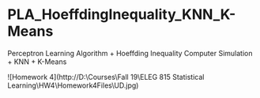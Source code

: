 # PLA_HoeffdingInequality_KNN_K-Means
Perceptron Learning Algorithm + Hoeffding Inequality Computer Simulation + KNN + K-Means

![Homework 4](http://D:\Courses\Fall 19\ELEG 815 Statistical Learning\HW4\Homework4Files\UD.jpg)
